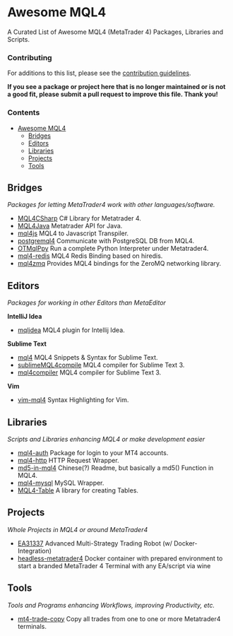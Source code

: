 # Awesome MQL4

A Curated List of Awesome MQL4 (MetaTrader 4) Packages, Libraries and Scripts.

### Contributing

For additions to this list, please see the [contribution guidelines](https://github.com/schwarmco/awesome-mql4/blob/master/CONTRIBUTING.md).

**If you see a package or project here that is no longer maintained or is not a good fit, please submit a pull request to improve this file. Thank you!**


### Contents

* [Awesome MQL4](#awesome-mql4)
    * [Bridges](#bridges)
    * [Editors](#editors)
    * [Libraries](#libraries)
    * [Projects](#projects)
    * [Tools](#tools)


## Bridges

*Packages for letting MetaTrader4 work with other languages/software.*

* [MQL4CSharp](https://github.com/jseparovic/MQL4CSharp) C# Library for Metatrader 4.
* [MQL4Java](https://github.com/jseparovic/MQL4Java) Metatrader API for Java.
* [mql4js](https://github.com/pocamin/mql4js) MQL4 to Javascript Transpiler.
* [postgremql4](https://github.com/kr0st/postgremql4) Communicate with PostgreSQL DB from MQL4.
* [OTMqlPpy](https://github.com/OpenTrading/OTMql4Py) Run a complete Python  Interpreter under Metatrader4.
* [mql4-redis](https://github.com/dingmaotu/mql4-redis) MQL4 Redis Binding based on hiredis.
* [mql4zmq](https://github.com/AustenConrad/mql4zmq) Provides MQL4 bindings for the ZeroMQ networking library.


## Editors

*Packages for working in other Editors than MetaEditor*

**IntelliJ Idea**

* [mqlidea](https://github.com/investflow/mqlidea) MQL4 plugin for Intellij Idea.

**Sublime Text**

* [mql4](https://github.com/currencysecrets/mql4) MQL4 Snippets & Syntax for Sublime Text.
* [sublimeMQL4compile](https://github.com/rchjp/sublimeMQL4compile) MQL4 compiler for Sublime Text 3.
* [mql4compiler](https://github.com/IlanFrumer/mql4compiler) MQL4 compiler for Sublime Text 3.

**Vim**

* [vim-mql4](https://github.com/vobornik/vim-mql4) Syntax Highlighting for Vim.


## Libraries

*Scripts and Libraries enhancing MQL4 or make development easier*

* [mql4-auth](https://github.com/sergeylukin/mql4-auth) Package for login to your MT4 accounts.
* [mql4-http](https://github.com/sergeylukin/mql4-http) HTTP Request Wrapper.
* [md5-in-mql4](https://github.com/alexgu2015/md5-in-mql4) Chinese(?) Readme, but basically a md5() Function in MQL4.
* [mql4-mysql](https://github.com/sergeylukin/mql4-mysql) MySQL Wrapper.
* [MQL4-Table](https://github.com/kenykau/MQL4-Table) A library for creating Tables.


## Projects

*Whole Projects in MQL4 or around MetaTrader4*

* [EA31337](https://github.com/EA31337) Advanced Multi-Strategy Trading Robot (w/ Docker-Integration)
* [headless-metatrader4](https://hub.docker.com/r/nevmerzhitsky/headless-metatrader4/) Docker container with prepared environment to start a branded MetaTrader 4 Terminal with any EA/script via wine


## Tools

*Tools and Programs enhancing Workflows, improving Productivity, etc.*

* [mt4-trade-copy](https://github.com/vobornik/mt4-trade-copy) Copy all trades from one to one or more Metatrader4 terminals.
